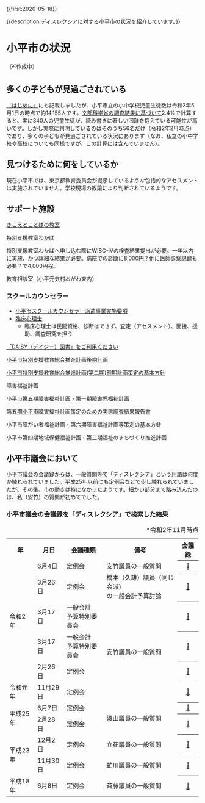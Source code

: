 {{first:2020-05-18}}

{{description:ディスレクシアに対する小平市の状況を紹介しています。}}

# 小平市の状況
（⛏️作成中）

## 多くの子どもが見過ごされている
[「はじめに」](./index.md)にも記載しましたが、小平市立の小中学校児童生徒数は令和2年5月1日の時点で約14,155人です。[文部科学省の調査結果に基づいて](./potential-number/index.md)2.4%で計算すると、実に340人の児童生徒が、読み書きに著しい困難を抱えている可能性が高いです。しかし実際に判明しているのはそのうち56名だけ（令和2年2月時点）であり、多くの子どもが見過ごされている状況にあります（なお、私立の小中学校や高校についても同様ですが、この計算には含んでいません）。

## 見つけるために何をしているか
現在小平市では、東京都教育委員会が提示しているような包括的なアセスメントは実施されていません。学校現場の教諭により判断されているようです。

## 

<!--
ディスレクシアの潜在的人数について教育委員会に聞いたところ、何人いるか分からないといった趣旨の回答。素人目でもみても、文科省の調査結果がその答え。学校の現場にいる人ならば、こういうデータを見ると、どこの学校なら何人ということになり、その子たちをどうにかしたいと思うはずだが、そこに至っていない。

都はしっかりアセスメントに関して行っているが、小平市は行っていない。平成29年に東京都教育委員会がDVD付きで配っている。指導法も載っている。MIMというアセスメントもあり、考え方は同じ。

-->

## サポート施設

[きこえとことばの教室](http://www.kodaira.ed.jp/02kodaira/%E3%81%93%E3%81%A8%E3%81%B0%EF%BC%A8%EF%BC%B02007/kikoetokotoba.html)

[特別支援教室わかば](http://www.kodaira.ed.jp/18kodaira/wakaba.html)

特別支援教室わかばへ申し込む際にWISC-IVの検査結果提出が必要。一年以内に実施、かつ詳細な結果が必要。病院での診断に8,000円？他に医師診察記録も必要？で4,000円程。

教育相談室（小平元気村おがわ東内）

### スクールカウンセラー
- [小平市スクールカウンセラー派遣事業実施要項](https://www.city.kodaira.tokyo.jp/reiki/reiki_honbun/g135RG00000827.html)
- [臨床心理士](http://fjcbcp.or.jp/rinshou/gyoumu/)
    - 臨床心理士は民間資格、診断はできず、査定（アセスメント）、面接、援助、調査研究を担う

[「DAISY（デイジー）図書」をご利用ください](https://www.city.kodaira.tokyo.jp/kurashi/033/033933.html)

[小平市特別支援教育総合推進計画後期計画](http://www.city.kodaira.tokyo.jp/kurashi/020/020015.html)

[小平市特別支援教育総合推進計画(第二期)前期計画策定の基本方針](http://www.city.kodaira.tokyo.jp/kurashi/075/075137.html)

障害福祉計画

[小平市第五期障害福祉計画・第一期障害児福祉計画](https://www.city.kodaira.tokyo.jp/kurashi/060/060331.html)

[第五期小平市障害福祉計画策定のための実態調査結果報告書](https://www.city.kodaira.tokyo.jp/kurashi/055/055266.html)

小平市障がい者福祉計画・第六期障害福祉計画等策定の基本方針

小平市第四期地域保健福祉計画・第三期福祉のまちづくり推進計画

## 小平市議会において
小平市議会の会議録からは、一般質問等で「ディスレクシア」という用語は何度か触れられていました。平成25年以前にも定例会などで少し触れられていましたが、その後、市の動きは特になかったようです。細かい部分まで踏み込んだのは、私（安竹）の質問が初めてでした。

### 小平市議会の会議録を「ディスレクシア」で検索した結果

<table class="simple">
<caption style="text-align:right">*令和2年11月時点</caption>
<tr><th>年</th><th>月日</th><th>会議種類</th><th>備考</th><th>会議録</th></tr>
<tr><td rowspan="5">令和2年</td><td>6月4日</td><td>定例会</td><td>安竹議員の一般質問</td><th><a href="https://ssp.kaigiroku.net/tenant/kodaira/SpMinuteView.html?council_id=1133&schedule_id=4&minute_id=167&is_search=true">📄</a></th></tr>
<tr><td>3月26日</td><td>定例会</td><td>橋本（久雄）議員（同じ会派）<br>の一般会計予算討論</td><th><a href="https://ssp.kaigiroku.net/tenant/kodaira/SpMinuteView.html?council_id=1116&schedule_id=7&minute_id=72&is_search=true">📄</a></th></tr>
<tr><td>3月17日</td><td>一般会計<br>予算特別委員会</td><td rowspan="4">安竹議員の一般質問</td><th><a href="https://ssp.kaigiroku.net/tenant/kodaira/SpMinuteView.html?council_id=1120&schedule_id=7&minute_id=42&is_search=true">📄</a></th></tr>
<tr><td>3月17日</td><td>一般会計<br>予算特別委員会</td><th><a href="https://ssp.kaigiroku.net/tenant/kodaira/SpMinuteView.html?council_id=1120&schedule_id=11&minute_id=38&is_search=true">📄</a></th></tr>
<tr><td>2月26日</td><td>定例会</td><th><a href="https://ssp.kaigiroku.net/tenant/kodaira/SpMinuteView.html?council_id=1116&schedule_id=4&minute_id=211&is_search=true">📄</a></th></tr>
<tr><td>令和元年</td><td>11月29日</td><td>定例会</td><th><a href="https://ssp.kaigiroku.net/tenant/kodaira/SpMinuteView.html?council_id=1101&schedule_id=17&minute_id=194&is_search=true">📄</a></th></tr>
<tr><td rowspan="2">平成25年</td><td>6月7日</td><td>定例会</td><td rowspan="2">磯山議員の一般質問</td><th><a href="https://ssp.kaigiroku.net/tenant/kodaira/SpMinuteView.html?council_id=627&schedule_id=11&minute_id=276&is_search=true">📄</a></th></tr>
<tr><td>2月28日</td><td>定例会</td><th><a href="https://ssp.kaigiroku.net/tenant/kodaira/SpMinuteView.html?council_id=626&schedule_id=11&minute_id=174&is_search=true">📄</a></th></tr>
<tr><td rowspan="2">平成23年</td><td>12月2日</td><td>定例会</td><td>立花議員の一般質問</td><th><a href="https://ssp.kaigiroku.net/tenant/kodaira/SpMinuteView.html?council_id=546&schedule_id=11&minute_id=80&is_search=true">📄</a></th></tr>
<tr><td>11月30日</td><td>定例会</td><td>虻川議員の一般質問</td><th><a href="https://ssp.kaigiroku.net/tenant/kodaira/SpMinuteView.html?council_id=546&schedule_id=9&minute_id=161&is_search=true">📄</a></th></tr>
<tr><td>平成18年</td><td>6月8日</td><td>定例会</td><td>斉藤議員の一般質問</td><th><a href="https://ssp.kaigiroku.net/tenant/kodaira/SpMinuteView.html?council_id=546&schedule_id=9&minute_id=161&is_search=true">📄</a></th></tr>
</table>



